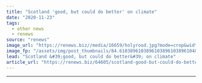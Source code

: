 ```yaml
---
title: "Scotland 'good, but could do better' on climate"
date: "2020-11-23"
tags: 
  - other news
  - renews
source: "renews"
image_url: "https://renews.biz//media/16659/holyrood.jpg?mode=crop&width=770&heightratio=0.6103896103896103896103896104&slimmage=true"
image_fp: "/assets/img/post_thumbnails/84.6103896103896103896103896104&slimmage=true"
lead: "Scotland &#39;good, but could do better&#39; on climate"
article_url: "https://renews.biz/64605/scotland-good-but-could-do-better-on-climate/"
---
```


---
